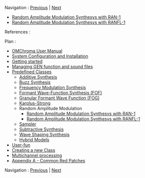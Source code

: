 
Navigation : [Previous](02-pluck-2 "page précédente\(Karplus-
Strong Synthesys with PLUCK-2\)") | [Next](01-ran-1 "page
suivante\(Random Amplitude Modulation Synthesys with RAN-1\)")

  * [Random Amplitude Modulation Synthesys with RAN-1](01-ran-1)
  * [Random Amplitude Modulation Synthesys with RANFL-1](02-ranfl-1)

References :

Plan :

  * [OMChroma User Manual](OMChroma)
  * [System Configuration and Installation](Installation)
  * [Getting started](Getting_Started)
  * [Managing GEN function and sound files](Managing_GEN_function_and_sound_files)
  * [Predefined Classes](Predefined_classes)
    * [Additive Synthesis](01-Additive_Synthesis)
    * [Buzz Synthesis](02-Buzz_Synthesis)
    * [Frequency Modulation Synthesis](03-Frequency_modulation)
    * [Formant Wave-Function Synthesis (FOF)](04_Formant_Wave_Function_\(FOF\))
    * [Granular Formant Wave Function (FOG)](05-Granular_Formant_Wave_Function_\(FOG\))
    * [Karplus-Strong](06-Karplus-Strong)
    * Random Amplitude Modulation
      * [Random Amplitude Modulation Synthesys with RAN-1](01-ran-1)
      * [Random Amplitude Modulation Synthesys with RANFL-1](02-ranfl-1)
    * [Sampler](08-Sampler)
    * [Subtractive Synthesis](09-Subtractive_Synthesis)
    * [Wave Shaping Synthesis](10-Waveshaping)
    * [Hybrid Models](11-Hybrid_Models)
  * [User-fun](User-fun)
  * [Creating a new Class](Creating_a_new_Class)
  * [Multichannel processing](06-Multichannel_processing)
  * [Appendix A - Common Red Patches](A-Appendix-A_Common_red_patches)

Navigation : [Previous](02-pluck-2 "page précédente\(Karplus-
Strong Synthesys with PLUCK-2\)") | [Next](01-ran-1 "page
suivante\(Random Amplitude Modulation Synthesys with RAN-1\)")
